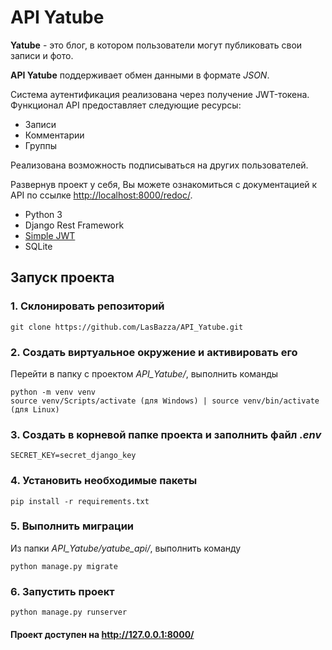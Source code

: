 # API Yatube

**Yatube** - это блог, в котором пользователи могут публиковать свои записи и фото.

**API Yatube** поддерживает обмен данными в формате *JSON*.

Система аутентификация реализована через получение JWT-токена. Функционал API предоставляет следующие ресурсы:

- Записи
- Комментарии
- Группы

Реализована возможность подписываться на других пользователей.

Развернув проект у себя, Вы можете ознакомиться с документацией к API по ссылке [http://localhost:8000/redoc/](http://localhost:8000/redoc/).

* Python 3
* Django Rest Framework
* [Simple JWT](https://django-rest-framework-simplejwt.readthedocs.io/en/latest/#simple-jwt)
* SQLite

## Запуск проекта ##
### 1. Склонировать репозиторий
```
git clone https://github.com/LasBazza/API_Yatube.git
```

### 2. Создать виртуальное окружение и активировать его
Перейти в папку с проектом _API_Yatube/_, выполнить команды
```
python -m venv venv
source venv/Scripts/activate (для Windows) | source venv/bin/activate (для Linux)
```
### 3. Создать в корневой папке проекта и заполнить файл _.env_
```
SECRET_KEY=secret_django_key
```
### 4. Установить необходимые пакеты
```
pip install -r requirements.txt
```
### 5. Выполнить миграции
Из папки *API_Yatube/yatube_api/*, выполнить команду
```
python manage.py migrate
```
### 6. Запустить проект
```
python manage.py runserver
```
#### Проект доступен на http://127.0.0.1:8000/
